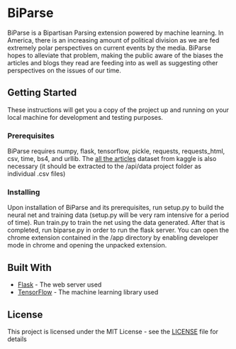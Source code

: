 # BiParse

BiParse is a Bipartisan Parsing extension powered by machine learning. In America, there is an increasing amount of political division as we are fed extremely polar perspectives on current events by the media. BiParse hopes to alleviate that problem, making the public aware of the biases the articles and blogs they read are feeding into as well as suggesting other perspectives on the issues of our time.

## Getting Started

These instructions will get you a copy of the project up and running on your local machine for development and testing purposes.

### Prerequisites

BiParse requires numpy, flask, tensorflow, pickle, requests, requests_html, csv, time, bs4, and urllib. The [all the articles](https://storage.googleapis.com/kaggle-datasets/1974/3493/all-the-news.zip?GoogleAccessId=web-data@kaggle-161607.iam.gserviceaccount.com&Expires=1559412413&Signature=ZBrO0PDkwXN9NSAbjwEwWg2W5fMVO7yo5oLcl71AsnePCkw1ApJbscwVUMaLCcmoQLTFgk3V9S%2FBmCDidaLKhgS4q3vpsL2AHFIYRdagtl6U3Q55rczOUP07dt1wehd0fcuIp%2ByyfEdThUlrpekOcolo1%2B8RDwMrgD%2BDjxjRS99eajY1cpae05krUTTAxS4xTgsHVc1bwBxpDwdikc1s%2B0MaLL%2FZq0yJ%2BqKiGaSwbfADpAkuUoUO1FvVqEUKNaClpc5pL%2Fp5l4Ds3ItT6GhdlvFzaN6BdExkssrRKpnFu%2B4Rc4f2OkJ%2FbaPSIFxslxAZJqmkgXENt%2FN5HdYAeLwsUA%3D%3D) dataset from kaggle is also necessary (it should be extracted to the /api/data project folder as individual .csv files)

### Installing

Upon installation of BiParse and its prerequisites, run setup.py to build the neural net and training data (setup.py will be very ram intensive for a period of time). Run train.py to train the net using the data generated. After that is completed, run biparse.py in order to run the flask server. You can open the chrome extension contained in the /app directory by enabling developer mode in chrome and opening the unpacked extension.

## Built With

* [Flask](http://flask.pocoo.org/) - The web server used
* [TensorFlow](https://www.tensorflow.org/) - The machine learning library used

## License

This project is licensed under the MIT License - see the [LICENSE](LICENSE) file for details
